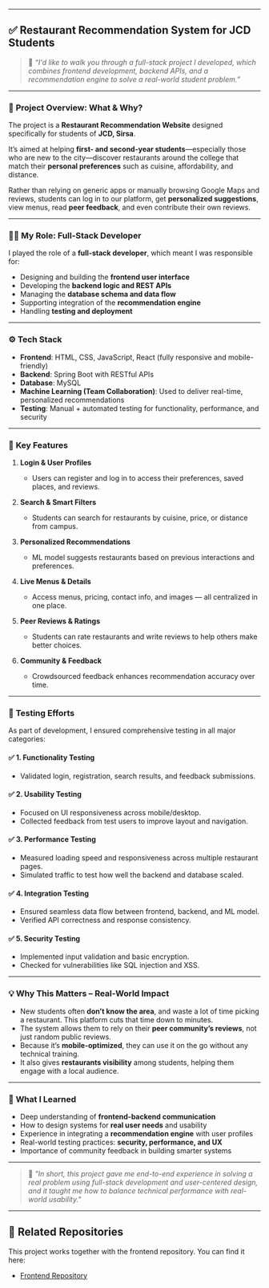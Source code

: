 
---

## ✅  Restaurant Recommendation System for JCD Students

> 👋 *“I'd like to walk you through a full-stack project I developed, which combines frontend development, backend APIs, and a recommendation engine to solve a real-world student problem.”*

---

### 🧠 **Project Overview: What & Why?**

The project is a **Restaurant Recommendation Website** designed specifically for students of **JCD, Sirsa**.

It’s aimed at helping **first- and second-year students**—especially those who are new to the city—discover restaurants around the college that match their **personal preferences** such as cuisine, affordability, and distance.

Rather than relying on generic apps or manually browsing Google Maps and reviews, students can log in to our platform, get **personalized suggestions**, view menus, read **peer feedback**, and even contribute their own reviews.

---

### 👨‍💻 **My Role: Full-Stack Developer**

I played the role of a **full-stack developer**, which meant I was responsible for:

* Designing and building the **frontend user interface**
* Developing the **backend logic and REST APIs**
* Managing the **database schema and data flow**
* Supporting integration of the **recommendation engine**
* Handling **testing and deployment**

---

### ⚙️ **Tech Stack**

* **Frontend**: HTML, CSS, JavaScript, React (fully responsive and mobile-friendly)
* **Backend**: Spring Boot with RESTful APIs
* **Database**: MySQL
* **Machine Learning (Team Collaboration)**: Used to deliver real-time, personalized recommendations
* **Testing**: Manual + automated testing for functionality, performance, and security

---

### 🚀 **Key Features**

1. **Login & User Profiles**

   * Users can register and log in to access their preferences, saved places, and reviews.

2. **Search & Smart Filters**

   * Students can search for restaurants by cuisine, price, or distance from campus.

3. **Personalized Recommendations**

   * ML model suggests restaurants based on previous interactions and preferences.

4. **Live Menus & Details**

   * Access menus, pricing, contact info, and images — all centralized in one place.

5. **Peer Reviews & Ratings**

   * Students can rate restaurants and write reviews to help others make better choices.

6. **Community & Feedback**

   * Crowdsourced feedback enhances recommendation accuracy over time.

---

### 🧪 **Testing Efforts**

As part of development, I ensured comprehensive testing in all major categories:

#### ✅ 1. **Functionality Testing**

* Validated login, registration, search results, and feedback submissions.

#### ✅ 2. **Usability Testing**

* Focused on UI responsiveness across mobile/desktop.
* Collected feedback from test users to improve layout and navigation.

#### ✅ 3. **Performance Testing**

* Measured loading speed and responsiveness across multiple restaurant pages.
* Simulated traffic to test how well the backend and database scaled.

#### ✅ 4. **Integration Testing**

* Ensured seamless data flow between frontend, backend, and ML model.
* Verified API correctness and response consistency.

#### ✅ 5. **Security Testing**

* Implemented input validation and basic encryption.
* Checked for vulnerabilities like SQL injection and XSS.

---

### 💡 **Why This Matters – Real-World Impact**

* New students often **don’t know the area**, and waste a lot of time picking a restaurant. This platform cuts that time down to minutes.
* The system allows them to rely on their **peer community’s reviews**, not just random public reviews.
* Because it’s **mobile-optimized**, they can use it on the go without any technical training.
* It also gives **restaurants visibility** among students, helping them engage with a local audience.

---

### 🧠 **What I Learned**

* Deep understanding of **frontend-backend communication**
* How to design systems for **real user needs** and usability
* Experience in integrating a **recommendation engine** with user profiles
* Real-world testing practices: **security, performance, and UX**
* Importance of community feedback in building smarter systems

---

> 🎯 *"In short, this project gave me end-to-end experience in solving a real problem using full-stack development and user-centered design, and it taught me how to balance technical performance with real-world usability."*

---


## 🔗 Related Repositories

This project works together with the frontend repository. You can find it here:

- [Frontend Repository](https://github.com/chiragsardana/exploria-frontend)

